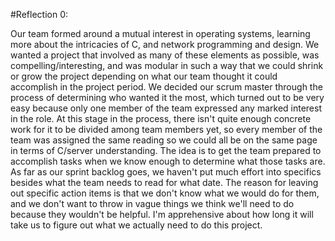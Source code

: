 #Reflection 0:

Our team formed around a mutual interest in operating systems, learning more about the intricacies of C, and network programming and design. We wanted a project that involved as many of these elements as possible, was compelling/interesting, and was modular in such a way that we could shrink or grow the project depending on what our team thought it could accomplish in the project period. We decided our scrum master through the process of determining who wanted it the most, which turned out to be very easy because only one member of the team expressed any marked interest in the role. At this stage in the process, there isn't quite enough concrete work for it to be divided among team members yet, so every member of the team was assigned the same reading so we could all be on the same page in terms of C/server understanding. The idea is to get the team prepared to accomplish tasks when we know enough to determine what those tasks are. As far as our sprint backlog goes, we haven't put much effort into specifics besides what the team needs to read for what date. The reason for leaving out specific action items is that we don't know what we would do for them, and we don't want to throw in vague things we think we'll need to do because they wouldn't be helpful. I'm apprehensive about how long it will take us to figure out what we actually need to do this project.